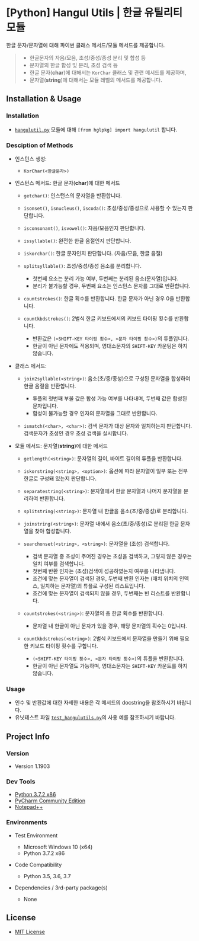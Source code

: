 # [Python] Hangul Utils | 한글 유틸리티 모듈

한글 문자/문자열에 대해 파이썬 클래스 메서드/모듈 메서드를 제공합니다.

> + 한글문자의 자음/모음, 초성/중성/종성 분리 및 합성 등
> + 문자열의 한글 합성 및 분리, 초성 검색 등
> + 한글 문자(**char**)에 대해서는 `KorChar` 클래스 및 관련 메서드를 제공하며, 
> + 문자열(**string**)에 대해서는 모듈 레벨의 메서드를 제공합니다.


## Installation & Usage

### Installation

+ [`hangulutil.py`](https://github.com/mohenjo/HangulUtils/blob/master/hglpkg/hangulutils.py) 모듈에 대해 `[from hglpkg] import hangulutil` 합니다.

### Desciption of Methods

+ 인스턴스 생성:

    + `KorChar(<한글문자>)`

+ 인스턴스 메서드: 한글 문자(**char**)에 대한 메서드

    + `getchar()`: 인스턴스의 문자열을 반환합니다.
    
    + `isonset()`, `isnucleus()`, `iscoda()`: 초성/중성/종성으로 사용할 수 있는지 판단합니다.
    
    + `isconsonant()`, `isvowel()`: 자음/모음인지 판단합니다.
    
    + `issyllable()`: 완전한 한글 음절인지 판단합니다.
    
    + `iskorchar()`: 한글 문자인지 판단합니다. (자음/모음, 한글 음절)
    
    + `splitsyllable()`: 초성/중성/종성 음소를 분리합니다. 
    
        + 첫번째 요소는 분리 가능 여부, 두번째는 분리된 음소(문자열)입니다.
        + 분리가 불가능할 경우, 두번째 요소는 인스턴스 문자를 그대로 반환합니다.
    
    + `countstrokes()`: 한글 획수를 반환합니다. 한글 문자가 아닌 경우 0을 반환합니다.
    
    + `countkbdstrokes()`: 2벌식 한글 키보드에서의 키보드 타이핑 횟수를 반환합니다.
    
        + 반환값은 `(<SHIFT-KEY 타이핑 횟수>, <문자 타이핑 횟수>)`의 튜플입니다.
        + 한글이 아닌 문자에도 적용되며, 영대소문자의 `SHIFT-KEY` 카운팅은 하지 않습니다. 

+ 클래스 메서드: 

    + `join2syllable(<string>)`: 음소(초/중/종성)으로 구성된 문자열을 합성하여 한글 음절을 반환합니다.
    
        + 튜플의 첫번째 부울 값은 합성 가능 여부를 나타내며, 두번째 값은 합성된 문자입니다.
        + 합성이 불가능할 경우 인자의 문자열을 그대로 반환합니다.
    
    + `ismatch(<char>, <char>)`: 검색 문자가 대상 문자와 일치하는지 판단합니다. 검색문자가 초성인 경우 초성 검색을 실시합니다.

+ 모듈 메서드: 문자열(**string**)에 대한 메서드

    + `getlength(<string>)`: 문자열의 길이, 바이트 길이의 튜플을 반환합니다.
    
    + `iskorstring(<string>, <option>)`: 옵션에 따라 문자열이 일부 또는 전부 한글로 구성돼 있는지 판단합니다.
    
    + `separatestring(<string>)`: 문자열에서 한글 문자열과 나머지 문자열을 분리하여 반환합니다.
    
    + `splitstring(<string>)`: 문자열 내 한글을 음소(초/중/종성)로 분리합니다.
    
    + `joinstring(<string>)`: 문자열 내에서 음소(초/중/종성)로 분리된 한글 문자열을 찾아 합성합니다.
    
    + `searchonset(<string>, <string>)`: 문자열을 (초성) 검색합니다.
    
        + 검색 문자열 중 초성이 주어진 경우는 초성을 검색하고, 그렇지 않은 경우는 일치 여부를 검색합니다.
        + 첫번째 반환 인자는 (초성)검색이 성공하였는지 여부를 나타냅니다.
        + 조건에 맞는 문자열이 검색된 경우, 두번째 반환 인자는 (매치 위치의 인덱스, 일치하는 문자열)의 튜플로 구성된 리스트입니다.
        + 조건에 맞는 문자열이 검색되지 않을 경우, 두번째는 빈 리스트를 반환합니다.
        
    + `countstrokes(<string>)`: 문자열의 총 한글 획수를 반환합니다.
      
        + 문자열 내 한글이 아닌 문자가 있을 경우, 해당 문자열의 획수는 0입니다.
        
    + `countkbdstrokes(<string>)`: 2벌식 키보드에서 문자열을 만들기 위해 필요한 키보드 타이핑 횟수를 구합니다.
    
        + `(<SHIFT-KEY 타이핑 횟수>, <문자 타이핑 횟수>)`의 튜플을 반환합니다.
        + 한글이 아닌 문자열도 가능하며, 영대소문자는 `SHIFT-KEY` 카운트를 하지 않습니다.
    

### Usage

+ 인수 및 반환값에 대한 자세한 내용은 각 메서드의 docstring을 참조하시기 바랍니다.
+ 유닛테스트 파일 [`test_hangulutils.py`](https://github.com/mohenjo/HangulUtils/blob/master/tests/test_hangulutils.py)의 사용 예를 참조하시기 바랍니다.


## Project Info

### Version

+ Version 1.1903

### Dev Tools

+ [Python 3.7.2 x86](https://www.python.org/)
+ [PyCharm Community Edition](https://www.jetbrains.com/pycharm/)
+ [Notepad++](https://notepad-plus-plus.org/)

### Environments

+ Test Environment

    + Microsoft Windows 10 (x64)
    + Python 3.7.2 x86

+ Code Compatibility

    + Python 3.5, 3.6, 3.7

+ Dependencies / 3rd-party package(s)

    + None



## License

+ [MIT License](https://github.com/mohenjo/HangulUtils/blob/master/LICENSE)




